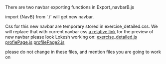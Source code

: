 There are two navbar exporting functions in Export_navbarB.js


import {NavB} from './<file>' will get new navbar.

Css for this new navbar are temporary stored in exercise_detailed.css. We will replace that with current navbar css [a relative link](./detailed_exer.html) for the preview of new navbar
please look 
Lokesh working on:
[exercise_detailed.js ](./scripts/exercise_detailed.js)
[profiePage.js](./scripts/profiePage.js)
[profilePage2.js](./scripts/profilePage2.js)



please do not change in these files, and mention files you are going to work on
